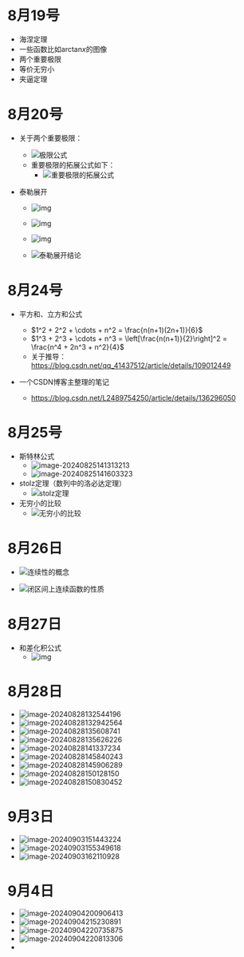 # 8月19号

- 海涅定理
- 一些函数比如$\text{arctan}x$的图像
- 两个重要极限
- 等价无穷小
- 夹逼定理

# 8月20号

- 关于两个重要极限：
  - ![极限公式](https://i-blog.csdnimg.cn/blog_migrate/60a755678d7cddfda2debc33fdf1c5de.jpeg)
  - 重要极限的拓展公式如下：
    - ![重要极限的拓展公式](https://i-blog.csdnimg.cn/blog_migrate/5af62c513cf4c84be2f62d95626da6b1.jpeg)
  
- 泰勒展开
  - ![img](https://pic4.zhimg.com/v2-8d85d36c6b00dd2c97e9921c88e0398b_r.jpg)
  
  - ![img](https://pic1.zhimg.com/v2-25913a8a08a5a673cfc4f5cb0b738f0c_b.jpg)
  
  - ![img](https://pic3.zhimg.com/v2-6e89a95973a76a0153f07908c80b8ab6_b.jpg)
  
  - ![泰勒展开结论](https://pic4.zhimg.com/80/v2-3e74a4c40c2fc7ae72df08f4f0a5cb53_720w.webp)
  
    



# 8月24号

- 平方和、立方和公式
  - $1^2 + 2^2 + \cdots + n^2 = \frac{n(n+1)(2n+1)}{6}$
  - $1^3 + 2^3 + \cdots + n^3 = \left[\frac{n(n+1)}{2}\right]^2 = \frac{n^4 + 2n^3 + n^2}{4}$
  - 关于推导：https://blog.csdn.net/qq_41437512/article/details/109012449

- 一个CSDN博客主整理的笔记
  - https://blog.csdn.net/L2489754250/article/details/136296050



# 8月25号

- 斯特林公式
  - ![image-20240825141313213](C:\Users\12895\AppData\Roaming\Typora\typora-user-images\image-20240825141313213.png)
  - ![image-20240825141603323](C:\Users\12895\AppData\Roaming\Typora\typora-user-images\image-20240825141603323.png)
- stolz定理（数列中的洛必达定理）
  - ![stolz定理](https://pic1.zhimg.com/v2-56883f32e0c035895be56cf928a18d28_b.jpg)
- 无穷小的比较
  - ![无穷小的比较](C:\Users\12895\AppData\Roaming\Typora\typora-user-images\image-20240825163814580.png)

# 8月26日

- ![连续性的概念](C:\Users\12895\AppData\Roaming\Typora\typora-user-images\image-20240826104150097.png)



- ![闭区间上连续函数的性质](C:\Users\12895\AppData\Roaming\Typora\typora-user-images\image-20240826111355318.png)

# 8月27日

- 和差化积公式
  - ![img](https://pic2.zhimg.com/v2-d792428d707799e16b68c9830a147715_r.jpg)

# 8月28日

- ![image-20240828132544196](C:\Users\12895\AppData\Roaming\Typora\typora-user-images\image-20240828132544196.png)
- ![image-20240828132942564](C:\Users\12895\AppData\Roaming\Typora\typora-user-images\image-20240828132942564.png)
- ![image-20240828135608741](C:\Users\12895\AppData\Roaming\Typora\typora-user-images\image-20240828135608741.png)
- ![image-20240828135626226](C:\Users\12895\AppData\Roaming\Typora\typora-user-images\image-20240828135626226.png)
- ![image-20240828141337234](C:\Users\12895\AppData\Roaming\Typora\typora-user-images\image-20240828141337234.png)
- ![image-20240828145840243](C:\Users\12895\AppData\Roaming\Typora\typora-user-images\image-20240828145840243.png)
- ![image-20240828145906289](C:\Users\12895\AppData\Roaming\Typora\typora-user-images\image-20240828145906289.png)
- ![image-20240828150128150](C:\Users\12895\AppData\Roaming\Typora\typora-user-images\image-20240828150128150.png)
- ![image-20240828150830452](C:\Users\12895\AppData\Roaming\Typora\typora-user-images\image-20240828150830452.png)



# 9月3日

- ![image-20240903151443224](C:\Users\12895\AppData\Roaming\Typora\typora-user-images\image-20240903151443224.png)
- ![image-20240903155349618](C:\Users\12895\AppData\Roaming\Typora\typora-user-images\image-20240903155349618.png)
- ![image-20240903162110928](C:\Users\12895\AppData\Roaming\Typora\typora-user-images\image-20240903162110928.png)



# 9月4日

- ![image-20240904200906413](C:\Users\12895\AppData\Roaming\Typora\typora-user-images\image-20240904200906413.png)
- ![image-20240904215230891](C:\Users\12895\AppData\Roaming\Typora\typora-user-images\image-20240904215230891.png)
- ![image-20240904220735875](C:\Users\12895\AppData\Roaming\Typora\typora-user-images\image-20240904220735875.png)
- ![image-20240904220813306](C:\Users\12895\AppData\Roaming\Typora\typora-user-images\image-20240904220813306.png)
- 
